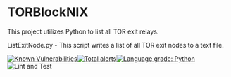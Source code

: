 # TORBlockNIX
This project utilizes Python to list all TOR exit relays.

ListExitNode.py - This script writes a list of all TOR exit nodes to a text
file.

[![Known Vulnerabilities](https://snyk.io/test/github/bentleygd/TORBlockNIX/badge.svg?targetFile=requirements.txt)](https://snyk.io/test/github/bentleygd/TORBlockNIX?targetFile=requirements.txt)[![Total alerts](https://img.shields.io/lgtm/alerts/g/bentleygd/TORBlockNIX.svg?logo=lgtm&logoWidth=18)](https://lgtm.com/projects/g/bentleygd/TORBlockNIX/alerts/)[![Language grade: Python](https://img.shields.io/lgtm/grade/python/g/bentleygd/TORBlockNIX.svg?logo=lgtm&logoWidth=18)](https://lgtm.com/projects/g/bentleygd/TORBlockNIX/context:python)![Lint and Test](https://github.com/bentleygd/TORBlockNIX/workflows/Lint%20and%20Test/badge.svg)
